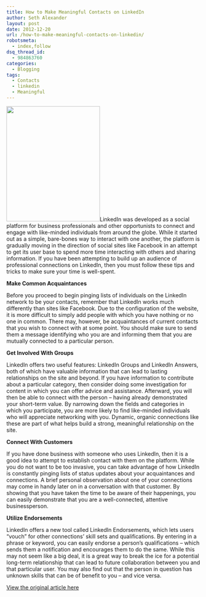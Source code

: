 ```yaml
---
title: How to Make Meaningful Contacts on LinkedIn
author: Seth Alexander
layout: post
date: 2012-12-20
url: /how-to-make-meaningful-contacts-on-linkedin/
robotsmeta:
  - index,follow
dsq_thread_id:
  - 984863760
categories:
  - Blogging
tags:
  - Contacts
  - linkedin
  - Meaningful
---
```

<img class="alignleft size-medium wp-image-1281" title="LinkedIn Contacts" alt="" src="http://sethaalexander.com/wp-content/uploads/2012/12/wpid-LinkedIn-Contacts-243x300.jpg" width="243" height="300" />LinkedIn was developed as a social platform for business professionals and other opportunists to connect and engage with like-minded individuals from around the globe. While it started out as a simple, bare-bones way to interact with one another, the platform is gradually moving in the direction of social sites like Facebook in an attempt to get its user base to spend more time interacting with others and sharing information. If you have been attempting to build up an audience of professional connections on LinkedIn, then you must follow these tips and tricks to make sure your time is well-spent.

**Make Common Acquaintances**

Before you proceed to begin pinging lists of individuals on the LinkedIn network to be your contacts, remember that LinkedIn works much differently than sites like Facebook. Due to the configuration of the website, it is more difficult to simply add people with which you have nothing or no one in common. There may, however, be acquaintances of current contacts that you wish to connect with at some point. You should make sure to send them a message identifying who you are and informing them that you are mutually connected to a particular person.

**Get Involved With Groups**

LinkedIn offers two useful features: LinkedIn Groups and LinkedIn Answers, both of which have valuable information that can lead to lasting relationships on the site and beyond. If you have information to contribute about a particular category, then consider doing some investigation for content in which you can offer advice and assistance. Afterward, you will then be able to connect with the person – having already demonstrated your short-term value. By narrowing down the fields and categories in which you participate, you are more likely to find like-minded individuals who will appreciate networking with you. Dynamic, organic connections like these are part of what helps build a strong, meaningful relationship on the site.

**Connect With Customers**

If you have done business with someone who uses LinkedIn, then it is a good idea to attempt to establish contact with them on the platform. While you do not want to be too invasive, you can take advantage of how LinkedIn is constantly pinging lists of status updates about your acquaintances and connections. A brief personal observation about one of your connections may come in handy later on in a conversation with that customer. By showing that you have taken the time to be aware of their happenings, you can easily demonstrate that you are a well-connected, attentive businessperson.

**Utilize Endorsements**

LinkedIn offers a new tool called LinkedIn Endorsements, which lets users “vouch” for other connections’ skill sets and qualifications. By entering in a phrase or keyword, you can easily endorse a person’s qualifications – which sends them a notification and encourages them to do the same. While this may not seem like a big deal, it is a great way to break the ice for a potential long-term relationship that can lead to future collaboration between you and that particular user. You may also find out that the person in question has unknown skills that can be of benefit to you – and vice versa.

<a href="http://pingler.com/blog/how-to-make-meaningful-contacts-on-linkedin/" target="_blank" rel="nofollow">View the original article here</a>